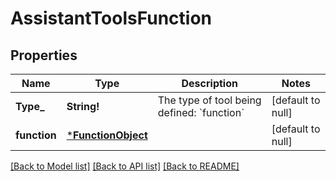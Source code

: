 # AssistantToolsFunction

## Properties
Name | Type | Description | Notes
------------ | ------------- | ------------- | -------------
**Type_** | **String!** | The type of tool being defined: &#x60;function&#x60; | [default to null]
**function** | [***FunctionObject**](FunctionObject.md) |  | [default to null]

[[Back to Model list]](../README.md#documentation-for-models) [[Back to API list]](../README.md#documentation-for-api-endpoints) [[Back to README]](../README.md)


